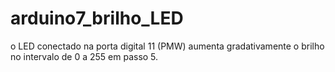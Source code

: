 # arduino7_brilho_LED
o LED conectado na porta digital 11 (PMW) aumenta gradativamente o brilho no intervalo de 0 a 255 em passo 5.
